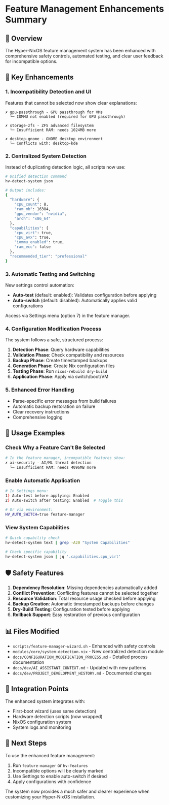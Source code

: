 # Feature Management Enhancements Summary

## 🎯 Overview

The Hyper-NixOS feature management system has been enhanced with comprehensive safety controls, automated testing, and clear user feedback for incompatible options.

## 🚀 Key Enhancements

### 1. Incompatibility Detection and UI

Features that cannot be selected now show clear explanations:

```
✗ gpu-passthrough - GPU passthrough for VMs
  └─ IOMMU not enabled (required for GPU passthrough)

✗ storage-zfs - ZFS advanced filesystem  
  └─ Insufficient RAM: needs 1024MB more

✗ desktop-gnome - GNOME desktop environment
  └─ Conflicts with: desktop-kde
```

### 2. Centralized System Detection

Instead of duplicating detection logic, all scripts now use:

```bash
# Unified detection command
hv-detect-system json

# Output includes:
{
  "hardware": {
    "cpu_count": 8,
    "ram_mb": 16384,
    "gpu_vendor": "nvidia",
    "arch": "x86_64"
  },
  "capabilities": {
    "cpu_virt": true,
    "cpu_avx": true,
    "iommu_enabled": true,
    "ram_ecc": false
  },
  "recommended_tier": "professional"
}
```

### 3. Automatic Testing and Switching

New settings control automation:

- **Auto-test** (default: enabled): Validates configuration before applying
- **Auto-switch** (default: disabled): Automatically applies valid configurations

Access via Settings menu (option 7) in the feature manager.

### 4. Configuration Modification Process

The system follows a safe, structured process:

1. **Detection Phase**: Query hardware capabilities
2. **Validation Phase**: Check compatibility and resources
3. **Backup Phase**: Create timestamped backups
4. **Generation Phase**: Create Nix configuration files
5. **Testing Phase**: Run `nixos-rebuild dry-build`
6. **Application Phase**: Apply via switch/boot/VM

### 5. Enhanced Error Handling

- Parse-specific error messages from build failures
- Automatic backup restoration on failure
- Clear recovery instructions
- Comprehensive logging

## 📖 Usage Examples

### Check Why a Feature Can't Be Selected

```bash
# In the feature manager, incompatible features show:
✗ ai-security - AI/ML threat detection
  └─ Insufficient RAM: needs 4096MB more
```

### Enable Automatic Application

```bash
# In Settings menu:
1) Auto-test before applying: Enabled
2) Auto-switch after testing: Enabled  # Toggle this

# Or via environment:
HV_AUTO_SWITCH=true feature-manager
```

### View System Capabilities

```bash
# Quick capability check
hv-detect-system text | grep -A20 "System Capabilities"

# Check specific capability
hv-detect-system json | jq '.capabilities.cpu_virt'
```

## 🛡️ Safety Features

1. **Dependency Resolution**: Missing dependencies automatically added
2. **Conflict Prevention**: Conflicting features cannot be selected together  
3. **Resource Validation**: Total resource usage checked before applying
4. **Backup Creation**: Automatic timestamped backups before changes
5. **Dry-Build Testing**: Configuration tested before applying
6. **Rollback Support**: Easy restoration of previous configuration

## 📊 Files Modified

- `scripts/feature-manager-wizard.sh` - Enhanced with safety controls
- `modules/core/system-detection.nix` - New centralized detection module
- `docs/CONFIGURATION_MODIFICATION_PROCESS.md` - Detailed process documentation
- `docs/dev/AI_ASSISTANT_CONTEXT.md` - Updated with new patterns
- `docs/dev/PROJECT_DEVELOPMENT_HISTORY.md` - Documented changes

## 🔧 Integration Points

The enhanced system integrates with:
- First-boot wizard (uses same detection)
- Hardware detection scripts (now wrapped)
- NixOS configuration system
- System logs and monitoring

## 📝 Next Steps

To use the enhanced feature management:

1. Run `feature-manager` or `hv-features`
2. Incompatible options will be clearly marked
3. Use Settings to enable auto-switch if desired
4. Apply configurations with confidence

The system now provides a much safer and clearer experience when customizing your Hyper-NixOS installation.